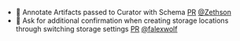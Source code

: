 - 🐛 Annotate Artifacts passed to Curator with Schema [PR](https://github.com/laminlabs/lamindb/pull/3007) [@Zethson](https://github.com/Zethson)
- 🚸 Ask for additional confirmation when creating storage locations through switching storage settings [PR](https://github.com/laminlabs/lamindb/pull/3003) [@falexwolf](https://github.com/falexwolf)
